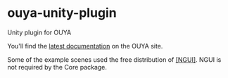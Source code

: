 ouya-unity-plugin
=================

Unity plugin for OUYA

You'll find the [latest documentation](https://devs.ouya.tv/developers/docs/unity) on the OUYA site.

Some of the example scenes used the free distribution of <a target=_blank href="http://www.tasharen.com/?page_id=140">[NGUI]</a>. NGUI is not required by the Core package.
